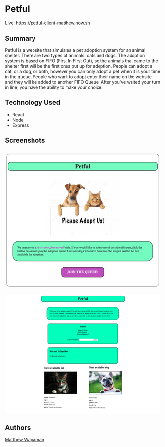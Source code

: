 # Petful

Live: https://petful-client-matthew.now.sh

## Summary
Petful is a website that simulates a pet adoption system for an animal shelter. There are two types of animals: cats and dogs. 
The adoption system is based on FIFO (First In First Out), so the animals that came to the shelter first will be the first ones put up for adoption.
People can adopt a cat, or a dog, or both, however you can only adopt a pet when it is your time in the queue. People who want to adopt enter their name
on the website and they will be added to another FIFO Queue. After you've waited your turn in line, you have the ability to make your choice.

## Technology Used
* React
* Node
* Express

## Screenshots
![Demo landing page with a dog and cat](./screenshots/landing.png)
---
![Preview of an animal adoption app](./screenshots/adoption.png)

## Authors
[Matthew Wagaman](https://github.com/AveraqeDev)